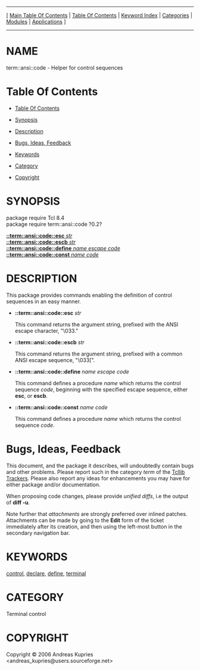 
[//000000001]: # (term::ansi::code \- Terminal control)
[//000000002]: # (Generated from file 'ansi\_code\.man' by tcllib/doctools with format 'markdown')
[//000000003]: # (Copyright &copy; 2006 Andreas Kupries <andreas\_kupries@users\.sourceforge\.net>)
[//000000004]: # (term::ansi::code\(n\) 0\.2 tcllib "Terminal control")

<hr> [ <a href="../../../../toc.md">Main Table Of Contents</a> &#124; <a
href="../../../toc.md">Table Of Contents</a> &#124; <a
href="../../../../index.md">Keyword Index</a> &#124; <a
href="../../../../toc0.md">Categories</a> &#124; <a
href="../../../../toc1.md">Modules</a> &#124; <a
href="../../../../toc2.md">Applications</a> ] <hr>

# NAME

term::ansi::code \- Helper for control sequences

# <a name='toc'></a>Table Of Contents

  - [Table Of Contents](#toc)

  - [Synopsis](#synopsis)

  - [Description](#section1)

  - [Bugs, Ideas, Feedback](#section2)

  - [Keywords](#keywords)

  - [Category](#category)

  - [Copyright](#copyright)

# <a name='synopsis'></a>SYNOPSIS

package require Tcl 8\.4  
package require term::ansi::code ?0\.2?  

[__::term::ansi::code::esc__ *str*](#1)  
[__::term::ansi::code::escb__ *str*](#2)  
[__::term::ansi::code::define__ *name* *escape* *code*](#3)  
[__::term::ansi::code::const__ *name* *code*](#4)  

# <a name='description'></a>DESCRIPTION

This package provides commands enabling the definition of control sequences in
an easy manner\.

  - <a name='1'></a>__::term::ansi::code::esc__ *str*

    This command returns the argument string, prefixed with the ANSI escape
    character, "\\033\."

  - <a name='2'></a>__::term::ansi::code::escb__ *str*

    This command returns the argument string, prefixed with a common ANSI escape
    sequence, "\\033\["\.

  - <a name='3'></a>__::term::ansi::code::define__ *name* *escape* *code*

    This command defines a procedure *name* which returns the control sequence
    *code*, beginning with the specified escape sequence, either __esc__,
    or __escb__\.

  - <a name='4'></a>__::term::ansi::code::const__ *name* *code*

    This command defines a procedure *name* which returns the control sequence
    *code*\.

# <a name='section2'></a>Bugs, Ideas, Feedback

This document, and the package it describes, will undoubtedly contain bugs and
other problems\. Please report such in the category *term* of the [Tcllib
Trackers](http://core\.tcl\.tk/tcllib/reportlist)\. Please also report any ideas
for enhancements you may have for either package and/or documentation\.

When proposing code changes, please provide *unified diffs*, i\.e the output of
__diff \-u__\.

Note further that *attachments* are strongly preferred over inlined patches\.
Attachments can be made by going to the __Edit__ form of the ticket
immediately after its creation, and then using the left\-most button in the
secondary navigation bar\.

# <a name='keywords'></a>KEYWORDS

[control](\.\./\.\./\.\./\.\./index\.md\#control),
[declare](\.\./\.\./\.\./\.\./index\.md\#declare),
[define](\.\./\.\./\.\./\.\./index\.md\#define),
[terminal](\.\./\.\./\.\./\.\./index\.md\#terminal)

# <a name='category'></a>CATEGORY

Terminal control

# <a name='copyright'></a>COPYRIGHT

Copyright &copy; 2006 Andreas Kupries <andreas\_kupries@users\.sourceforge\.net>
